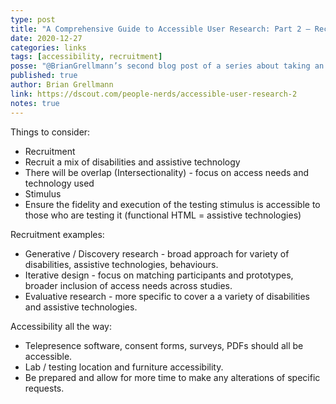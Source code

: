```yaml
---
type: post
title: "A Comprehensive Guide to Accessible User Research: Part 2 – Recruitment and Preparation"
date: 2020-12-27
categories: links
tags: [accessibility, recruitment]
posse: "@BrianGrellmann’s second blog post of a series about taking an inclusive approach to accessibility in design research."
published: true
author: Brian Grellmann
link: https://dscout.com/people-nerds/accessible-user-research-2
notes: true
---
```


Things to consider:

* Recruitment
 * Recruit a mix of disabilities and assistive technology
 * There will be overlap (Intersectionality) - focus on access needs and technology used
* Stimulus
 * Ensure the fidelity and execution of the testing stimulus is accessible to those who are testing it (functional HTML = assistive technologies)

Recruitment examples:

* Generative / Discovery research - broad approach for variety of disabilities, assistive technologies, behaviours.
* Iterative design - focus on matching participants and prototypes, broader inclusion of access needs across studies.
* Evaluative research - more specific to cover a a variety of disabilities and assistive technologies.

Accessibility all the way:

* Telepresence software, consent forms, surveys, PDFs should all be accessible.
* Lab / testing location and furniture accessibility.
* Be prepared and allow for more time to make any alterations of specific requests.
